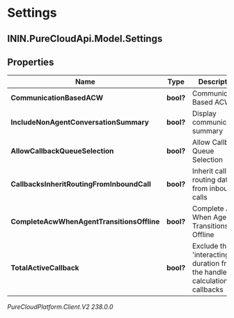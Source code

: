 # Settings

## ININ.PureCloudApi.Model.Settings

## Properties

|Name | Type | Description | Notes|
|------------ | ------------- | ------------- | -------------|
| **CommunicationBasedACW** | **bool?** | Communication Based ACW | [optional] |
| **IncludeNonAgentConversationSummary** | **bool?** | Display communication summary | [optional] |
| **AllowCallbackQueueSelection** | **bool?** | Allow Callback Queue Selection | [optional] |
| **CallbacksInheritRoutingFromInboundCall** | **bool?** | Inherit callback routing data from inbound calls | [optional] |
| **CompleteAcwWhenAgentTransitionsOffline** | **bool?** | Complete ACW When Agent Transitions Offline | [optional] |
| **TotalActiveCallback** | **bool?** | Exclude the &#39;interacting&#39; duration from the handle calculations of callbacks | [optional] |



_PureCloudPlatform.Client.V2 238.0.0_
